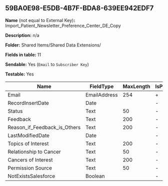 ## 59BA0E98-E5DB-4B7F-BDA8-639EE942EDF7

**Name** (not equal to External Key)**:** Import_Patient_Newsletter_Preference_Center_DE_Copy

**Description:** n/a

**Folder:** Shared Items/Shared Data Extensions/

**Fields in table:** 11

**Sendable:** Yes (`Email` to `Subscriber Key`)

**Testable:** Yes

| Name | FieldType | MaxLength | IsPrimaryKey | IsNullable | DefaultValue |
| --- | --- | --- | --- | --- | --- |
| Email | EmailAddress | 254 | + | - |  |
| RecordInsertDate | Date |  | - | + | GetDate() |
| Status | Text | 50 | - | + |  |
| Feedback | Text | 200 | - | + |  |
| Reason_if_Feedback_is_Others | Text | 200 | - | + |  |
| LastModifiedDate | Date |  | - | + |  |
| Topics of Interest | Text | 200 | - | + |  |
| Relationship to Cancer | Text | 50 | - | + |  |
| Cancers of Interest | Text | 200 | - | + |  |
| Permission Source | Text | 50 | - | + |  |
| NotExistsSalesforce | Boolean |  | - | + |  |
